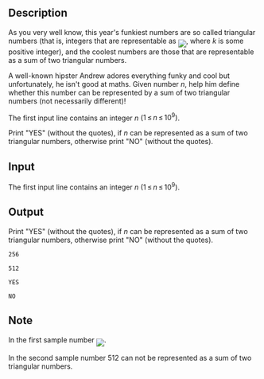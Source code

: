 ## Description

<div><p>As you very well know, this year's funkiest numbers are so called triangular numbers (that is, integers that are representable as <img align="middle" class="tex-formula" src="file://KOQ61Jpg.png" style="max-width: 100.0%;max-height: 100.0%;">, where <span class="tex-span"><i>k</i></span> is some positive integer), and the coolest numbers are those that are representable as a sum of two triangular numbers.</p><p>A well-known hipster Andrew adores everything funky and cool but unfortunately, he isn't good at maths. Given number <span class="tex-span"><i>n</i></span>, help him define whether this number can be represented by a sum of two triangular numbers (not necessarily different)!</p></div><div class="input-specification"><p>The first input line contains an integer <span class="tex-span"><i>n</i></span> (<span class="tex-span">1 ≤ <i>n</i> ≤ 10<sup class="upper-index">9</sup>)</span>.</p></div><div class="output-specification"><p>Print "YES" (without the quotes), if <span class="tex-span"><i>n</i></span> can be represented as a sum of two triangular numbers, otherwise print "NO" (without the quotes).</p></div>

## Input

<p>The first input line contains an integer <span class="tex-span"><i>n</i></span> (<span class="tex-span">1 ≤ <i>n</i> ≤ 10<sup class="upper-index">9</sup>)</span>.</p>

## Output

<p>Print "YES" (without the quotes), if <span class="tex-span"><i>n</i></span> can be represented as a sum of two triangular numbers, otherwise print "NO" (without the quotes).</p>





```input1
256

```




```input2
512

```




```output1
YES

```




```output2
NO

```



## Note

<p>In the first sample number <img align="middle" class="tex-formula" src="file://WtXjNVCu.png" style="max-width: 100.0%;max-height: 100.0%;">.</p><p>In the second sample number <span class="tex-span">512</span> can not be represented as a sum of two triangular numbers.</p>
